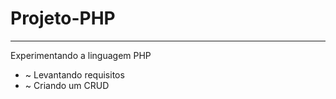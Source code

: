 # Projeto-PHP
-----------------------

 Experimentando a linguagem PHP
 
 - ~ Levantando requisitos
 - ~ Criando um CRUD
